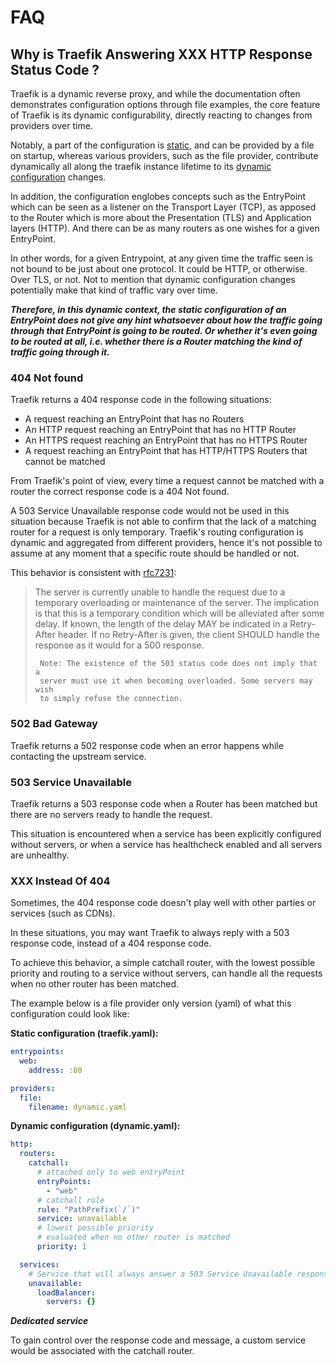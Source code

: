 # FAQ

## Why is Traefik Answering XXX HTTP Response Status Code ?

Traefik is a dynamic reverse proxy,
and while the documentation often demonstrates configuration options through file examples,
the core feature of Traefik is its dynamic configurability,
directly reacting to changes from providers over time.

Notably, a part of the configuration is [static](../configuration-overview/#the-static-configuration),
and can be provided by a file on startup, whereas various providers,
such as the file provider,
contribute dynamically all along the traefik instance lifetime to its [dynamic configuration](../configuration-overview/#the-dynamic-configuration) changes.

In addition, the configuration englobes concepts such as the EntryPoint which can be seen as a listener on the Transport Layer (TCP),
as apposed to the Router which is more about the Presentation (TLS) and Application layers (HTTP). And there can be as many routers as one wishes for a given EntryPoint.

In other words, for a given Entrypoint,
at any given time the traffic seen is not bound to be just about one protocol.
It could be HTTP, or otherwise. Over TLS, or not.
Not to mention that dynamic configuration changes potentially make that kind of traffic vary over time.

***Therefore, in this dynamic context,
the static configuration of an EntryPoint does not give any hint whatsoever about how the traffic going through that EntryPoint is going to be routed.
Or whether it's even going to be routed at all,
i.e. whether there is a Router matching the kind of traffic going through it.***

### 404 Not found

Traefik returns a 404 response code in the following situations:

- A request reaching an EntryPoint that has no Routers
- An HTTP request reaching an EntryPoint that has no HTTP Router
- An HTTPS request reaching an EntryPoint that has no HTTPS Router
- A request reaching an EntryPoint that has HTTP/HTTPS Routers that cannot be matched

From Traefik's point of view, 
every time a request cannot be matched with a router the correct response code is a 404 Not found.

A 503 Service Unavailable response code would not be used in this situation 
because Traefik is not able to confirm that the lack of a matching router for a request is only temporary.
Traefik's routing configuration is dynamic and aggregated from different providers,
hence it's not possible to assume at any moment that a specific route should be handled or not.

This behavior is consistent with [rfc7231](https://datatracker.ietf.org/doc/html/rfc7231#section-6.6.4):
> The server is currently unable to handle the request due to a
> temporary overloading or maintenance of the server. The implication
> is that this is a temporary condition which will be alleviated after
> some delay. If known, the length of the delay MAY be indicated in a
> Retry-After header. If no Retry-After is given, the client SHOULD
> handle the response as it would for a 500 response.
>
>      Note: The existence of the 503 status code does not imply that a
>      server must use it when becoming overloaded. Some servers may wish
>      to simply refuse the connection.

### 502 Bad Gateway

Traefik returns a 502 response code when an error happens while contacting the upstream service.

### 503 Service Unavailable

Traefik returns a 503 response code when a Router has been matched 
but there are no servers ready to handle the request.

This situation is encountered when a service has been explicitly configured without servers,
or when a service has healthcheck enabled and all servers are unhealthy.

### XXX Instead Of 404

Sometimes, the 404 response code doesn't play well with other parties or services (such as CDNs).

In these situations, you may want Traefik to always reply with a 503 response code,
instead of a 404 response code.

To achieve this behavior, a simple catchall router, 
with the lowest possible priority and routing to a service without servers,
can handle all the requests when no other router has been matched.

The example below is a file provider only version (yaml) of what this configuration could look like:

**Static configuration (traefik.yaml):**

```yaml
entrypoints:
  web:
    address: :80

providers:
  file:
    filename: dynamic.yaml
```

**Dynamic configuration (dynamic.yaml):**

```yaml
http:
  routers:
    catchall:
      # attached only to web entryPoint
      entryPoints:
        - "web"
      # catchall rule
      rule: "PathPrefix(`/`)"
      service: unavailable
      # lowest possible priority
      # evaluated when no other router is matched
      priority: 1

  services:
    # Service that will always answer a 503 Service Unavailable response
    unavailable:
      loadBalancer:
        servers: {}
```

***Dedicated service***

To gain control over the response code and message,
a custom service would be associated with the catchall router.
